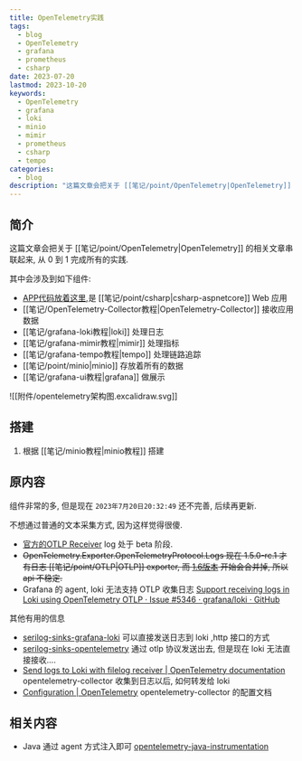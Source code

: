 ```yaml
---
title: OpenTelemetry实践
tags:
  - blog
  - OpenTelemetry
  - grafana
  - prometheus
  - csharp
date: 2023-07-20
lastmod: 2023-10-20
keywords:
  - OpenTelemetry
  - grafana
  - loki
  - minio
  - mimir
  - prometheus
  - csharp
  - tempo
categories:
  - blog
description: "这篇文章会把关于 [[笔记/point/OpenTelemetry|OpenTelemetry]] 的相关文章串联起来, 从 0 到 1 完成所有的实践."
---
```


## 简介

这篇文章会把关于 [[笔记/point/OpenTelemetry|OpenTelemetry]] 的相关文章串联起来, 从 0 到 1 完成所有的实践.

其中会涉及到如下组件:

- [APP代码放着这里](https://github.com/kentxxq/csharpDEMO/tree/main/Aspnetcore/AddOpentelemetry),是 [[笔记/point/csharp|csharp-aspnetcore]] Web 应用
- [[笔记/OpenTelemetry-Collector教程|OpenTelemetry-Collector]] 接收应用数据
- [[笔记/grafana-loki教程|loki]] 处理日志
- [[笔记/grafana-mimir教程|mimir]] 处理指标
- [[笔记/grafana-tempo教程|tempo]] 处理链路追踪
- [[笔记/point/minio|minio]] 存放着所有的数据
- [[笔记/grafana-ui教程|grafana]] 做展示

![[附件/opentelemetry架构图.excalidraw.svg]]

## 搭建

1. 根据 [[笔记/minio教程|minio教程]] 搭建

## 原内容

组件非常的多, 但是现在 `2023年7月20日20:32:49` 还不完善, 后续再更新.

不想通过普通的文本采集方式, 因为这样觉得很傻.

- [官方的OTLP Receiver](https://github.com/open-telemetry/opentelemetry-collector/blob/main/receiver/otlpreceiver/README.md) log 处于 beta 阶段.
- ~~OpenTelemetry.Exporter.OpenTelemetryProtocol.Logs 现在 1.5.0-rc.1 才有日志 [[笔记/point/OTLP|OTLP]] exporter, 而 [1.6版本](https://github.com/open-telemetry/opentelemetry-dotnet/releases/tag/core-1.6.0-alpha.1) 开始会合并掉, 所以 api 不稳定.~~
- Grafana 的 agent, loki 无法支持 OTLP 收集日志 [Support receiving logs in Loki using OpenTelemetry OTLP · Issue #5346 · grafana/loki · GitHub](https://github.com/grafana/loki/issues/5346)

其他有用的信息

- [serilog-sinks-grafana-loki](https://github.com/serilog-contrib/serilog-sinks-grafana-loki) 可以直接发送日志到 loki ,http 接口的方式
- [serilog-sinks-opentelemetry](https://github.com/serilog/serilog-sinks-opentelemetry) 通过 otlp 协议发送出去, 但是现在 loki 无法直接接收....
- [Send logs to Loki with filelog receiver | OpenTelemetry documentation](https://grafana.com/docs/opentelemetry/collector/send-logs-to-loki/filelog-receiver/) opentelemetry-collector 收集到日志以后, 如何转发给 loki
- [Configuration | OpenTelemetry](https://opentelemetry.io/docs/collector/configuration/#receivers) opentelemetry-collector 的配置文档

## 相关内容

- Java 通过 agent 方式注入即可 [opentelemetry-java-instrumentation](https://github.com/open-telemetry/opentelemetry-java-instrumentation)

